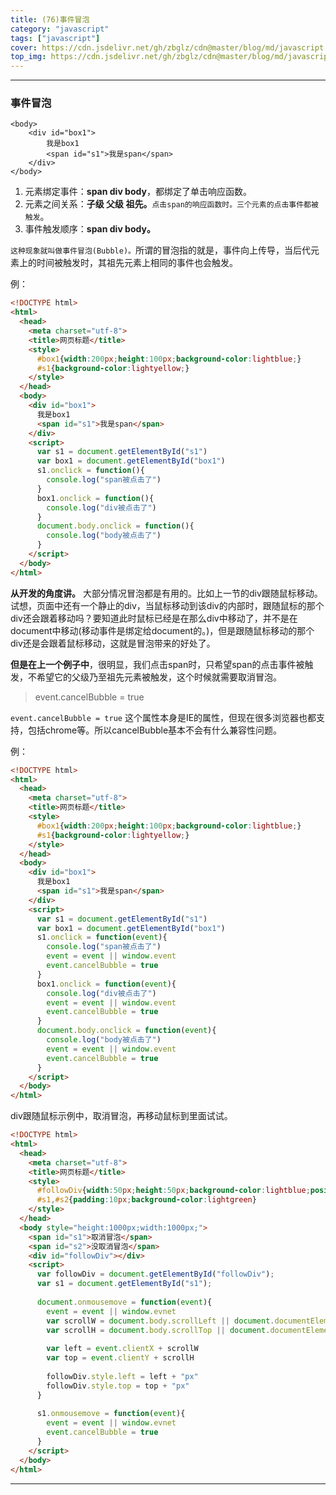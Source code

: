 ```yaml
---
title: (76)事件冒泡
category: "javascript"
tags: ["javascript"]
cover: https://cdn.jsdelivr.net/gh/zbglz/cdn@master/blog/md/javascript.svg
top_img: https://cdn.jsdelivr.net/gh/zbglz/cdn@master/blog/md/javascript.svg
---
```


***

### 事件冒泡


    <body>
        <div id="box1">
            我是box1
            <span id="s1">我是span</span>
        </div>
    </body>


1. 元素绑定事件：**span div  body**，都绑定了单击响应函数。
2. 元素之间关系：**子级 父级 祖先。**`点击span的响应函数时。三个元素的点击事件都被触发`。
3. 事件触发顺序：**span div  body。**

`这种现象就叫做事件冒泡(Bubble)。`所谓的冒泡指的就是，事件向上传导，当后代元素上的时间被触发时，其祖先元素上相同的事件也会触发。

例：

```html html
<!DOCTYPE html>
<html>
  <head>
    <meta charset="utf-8">
    <title>网页标题</title>
    <style>
      #box1{width:200px;height:100px;background-color:lightblue;}
      #s1{background-color:lightyellow;}
    </style>
  </head>
  <body>
    <div id="box1">
      我是box1
      <span id="s1">我是span</span>
    </div>
    <script>
      var s1 = document.getElementById("s1")
      var box1 = document.getElementById("box1")
      s1.onclick = function(){
        console.log("span被点击了")
      }
      box1.onclick = function(){
        console.log("div被点击了")
      }
      document.body.onclick = function(){
        console.log("body被点击了")
      }
    </script>
  </body>
</html>
```


**从开发的角度讲。**
大部分情况冒泡都是有用的。比如上一节的div跟随鼠标移动。试想，页面中还有一个静止的div，当鼠标移动到该div的内部时，跟随鼠标的那个div还会跟着移动吗？要知道此时鼠标已经是在那么div中移动了，并不是在document中移动(移动事件是绑定给document的。)，但是跟随鼠标移动的那个div还是会跟着鼠标移动，这就是冒泡带来的好处了。


**但是在上一个例子中**，很明显，我们点击span时，只希望span的点击事件被触发，不希望它的父级乃至祖先元素被触发，这个时候就需要取消冒泡。

> event.cancelBubble = true

`event.cancelBubble = true` 这个属性本身是IE的属性，但现在很多浏览器也都支持，包括chrome等。所以cancelBubble基本不会有什么兼容性问题。

例：

```html html
<!DOCTYPE html>
<html>
  <head>
    <meta charset="utf-8">
    <title>网页标题</title>
    <style>
      #box1{width:200px;height:100px;background-color:lightblue;}
      #s1{background-color:lightyellow;}
    </style>
  </head>
  <body>
    <div id="box1">
      我是box1
      <span id="s1">我是span</span>
    </div>
    <script>
      var s1 = document.getElementById("s1")
      var box1 = document.getElementById("box1")
      s1.onclick = function(event){
        console.log("span被点击了")
        event = event || window.event
        event.cancelBubble = true
      }
      box1.onclick = function(event){
        console.log("div被点击了")
        event = event || window.event
        event.cancelBubble = true
      }
      document.body.onclick = function(event){
        console.log("body被点击了")
        event = event || window.event
        event.cancelBubble = true
      }
    </script>
  </body>
</html>
```

div跟随鼠标示例中，取消冒泡，再移动鼠标到里面试试。


```html html
<!DOCTYPE html>
<html>
  <head>
    <meta charset="utf-8">
    <title>网页标题</title>
    <style>
      #followDiv{width:50px;height:50px;background-color:lightblue;position:absolute;}
      #s1,#s2{padding:10px;background-color:lightgreen}
    </style>
  </head>
  <body style="height:1000px;width:1000px;">
    <span id="s1">取消冒泡</span>
    <span id="s2">没取消冒泡</span>
    <div id="followDiv"></div>
    <script>
      var followDiv = document.getElementById("followDiv");
      var s1 = document.getElementById("s1");
      
      document.onmousemove = function(event){
        event = event || window.evnet
        var scrollW = document.body.scrollLeft || document.documentElement.scrollLeft
        var scrollH = document.body.scrollTop || document.documentElement.scrollTop
        
        var left = event.clientX + scrollW
        var top = event.clientY + scrollH
        
        followDiv.style.left = left + "px"
        followDiv.style.top = top + "px"
      }
      
      s1.onmousemove = function(event){
        event = event || window.evnet
        event.cancelBubble = true
      }
    </script>
  </body>
</html>
```


***